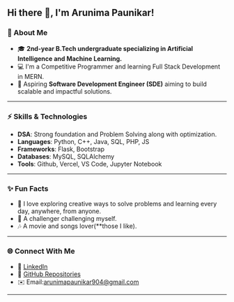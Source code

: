 ## Hi there 👋, I'm Arunima Paunikar!

### 🌟 About Me  
- 🎓 **2nd-year B.Tech undergraduate specializing in Artificial Intelligence and Machine Learning.**  
- 💻 I'm a Competitive Programmer and learning Full Stack Development in MERN.  
- 🤖 Aspiring **Software Development Engineer (SDE)** aiming to build scalable and impactful solutions.  

---

### ⚡ Skills & Technologies  
- **DSA**: Strong foundation and Problem Solving along with optimization.
- **Languages**: Python, C++, Java, SQL, PHP, JS  
- **Frameworks**: Flask, Bootstrap  
- **Databases**: MySQL, SQLAlchemy  
- **Tools**: Github, Vercel, VS Code, Jupyter Notebook   

---

### ✨ Fun Facts  
- 🎨 I love exploring creative ways to solve problems and learning every day, anywhere, from anyone.
- 💪 A challenger challenging myself. 
- 🎶 A movie and songs lover(**those I like).

---
### 🌐 Connect With Me   
- 💼 [LinkedIn](https://www.linkedin.com/in/arunima-paunikar/)  
- 📂 [GitHub Repositories](https://github.com/Aru-14)  
- ✉️ Email:[arunimapaunikar904@gmail.com](arunimapaunikar904@gmail.com)  

---

